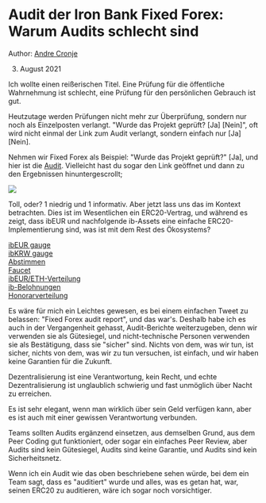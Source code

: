 # Audit der Iron Bank Fixed Forex: Warum Audits schlecht sind

Author: [Andre Cronje](https://twitter.com/AndreCronjeTech)</br>

3. August 2021

Ich wollte einen reißerischen Titel. Eine Prüfung für die öffentliche Wahrnehmung ist schlecht, eine Prüfung für den persönlichen Gebrauch ist gut.

Heutzutage werden Prüfungen nicht mehr zur Überprüfung, sondern nur noch als Einzelposten verlangt. "Wurde das Projekt geprüft? [Ja] [Nein]", oft wird nicht einmal der Link zum Audit verlangt, sondern einfach nur [Ja][Nein].

Nehmen wir Fixed Forex als Beispiel: "Wurde das Projekt geprüft?" [Ja], und hier ist die [Audit](https://github.com/andrecronje/fixed-forex-audit/blob/main/PeckShield-Audit-Report-ERC20-ibEUR-v1.0.pdf). Vielleicht hast du sogar den Link geöffnet und dann zu den Ergebnissen hinuntergescrollt;

![](1.png)

Toll, oder? 1 niedrig und 1 informativ. Aber jetzt lass uns das im Kontext betrachten. Dies ist im Wesentlichen ein ERC20-Vertrag, und während es zeigt, dass ibEUR und nachfolgende ib-Assets eine einfache ERC20-Implementierung sind, was ist mit dem Rest des Ökosystems?

[ibEUR gauge](https://etherscan.io/address/0x9d7ca778d067045a9d6b871c9d28589875308018)  
[ibKRW gauge](https://etherscan.io/address/0x8992fd229b574b8083de1249bc6fd3711fda45dd)  
[Abstimmen](https://etherscan.io/address/0xd9c8620c0c0b866b7b5180d2d70093165340326d)  
[Faucet](https://etherscan.io/address/0x7d254d9adc588126edaee52a1029278180a802e8)  
[ibEUR/ETH-Verteilung](https://etherscan.io/address/0x1da8a6fe33bd35b99505d67843eec9fa124f2d4b)  
[ib-Belohnungen](https://etherscan.io/address/0x83893c4a42f8654c2dd4ff7b4a7cd0e33ae8c859)  
[Honorarverteilung](https://etherscan.io/address/0x27761efeb0c7b411e71d0fd0aee5dde35c810cc2)

Es wäre für mich ein Leichtes gewesen, es bei einem einfachen Tweet zu belassen: "Fixed Forex audit report", und das war's. Deshalb habe ich es auch in der Vergangenheit gehasst, Audit-Berichte weiterzugeben, denn wir verwenden sie als Gütesiegel, und nicht-technische Personen verwenden sie als Bestätigung, dass sie "sicher" sind. Nichts von dem, was wir tun, ist sicher, nichts von dem, was wir zu tun versuchen, ist einfach, und wir haben keine Garantien für die Zukunft.

Dezentralisierung ist eine Verantwortung, kein Recht, und echte Dezentralisierung ist unglaublich schwierig und fast unmöglich über Nacht zu erreichen.

Es ist sehr elegant, wenn man wirklich über sein Geld verfügen kann, aber es ist auch mit einer gewissen Verantwortung verbunden.

Teams sollten Audits ergänzend einsetzen, aus demselben Grund, aus dem Peer Coding gut funktioniert, oder sogar ein einfaches Peer Review, aber Audits sind kein Gütesiegel, Audits sind keine Garantie, und Audits sind kein Sicherheitsnetz.

Wenn ich ein Audit wie das oben beschriebene sehen würde, bei dem ein Team sagt, dass es "auditiert" wurde und alles, was es getan hat, war, seinen ERC20 zu auditieren, wäre ich sogar noch vorsichtiger.

